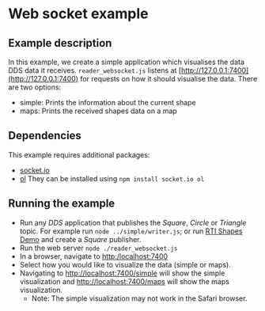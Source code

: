 # Web socket example

## Example description
In this example, we create a simple application which visualises the data DDS data it receives.
`reader_websocket.js` listens at [http://127.0.0.1:7400](http://127.0.0.1:7400) for requests
on how it should visualise the data. There are two options:
* simple: Prints the information about the current shape
* maps: Prints the received shapes data on a map

## Dependencies
This example requires additional packages:
* [socket.io](https://www.npmjs.com/package/socket.io)
* [ol](https://www.npmjs.com/package/ol)
They can be installed using `npm install socket.io ol`

## Running the example
* Run any *DDS* application that publishes the *Square*, *Circle* or *Triangle* topic. For example run
`node ../simple/writer.js`; or run
[RTI Shapes Demo](https://www.rti.com/free-trial/shapes-demo) and create a *Square*
publisher.
* Run the web server `node ./reader_websocket.js`
* In a browser, navigate to [http:/localhost:7400](http://127.0.0.1:7400)
* Select how you would like to visualize the data (simple or maps).
* Navigating to [http://localhost:7400/simple](http://localhost:7400/simple) will show the simple visualization and
[http://localhost:7400/maps](http://localhost:7400/maps) will show the maps visualization.
  * Note: The simple visualization may not work in the Safari browser.